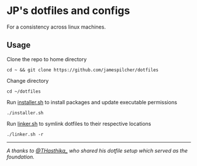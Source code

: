 # JP's dotfiles and configs

For a consistency across linux machines.

## Usage
Clone the repo to home directory
```
cd ~ && git clone https://github.com/jamespilcher/dotfiles
```
Change directory
```
cd ~/dotfiles
```
Run [installer.sh](https://github.com/jamespilcher/dotfiles/blob/main/installer.sh) to install packages and update executable permissions
```
./installer.sh
```
Run [linker.sh](https://github.com/jamespilcher/dotfiles/blob/main/linker.sh) to symlink dotfiles to their respective locations
```
./linker.sh -r
```
***
_A thanks to [@THasthika_](https://github.com/THasthika) who shared his dotfile setup which served as the foundation._
